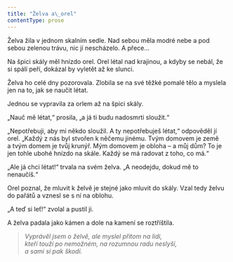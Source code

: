 ```yaml
---
title: "Želva a\_orel"
contentType: prose
---
```


<section>

Želva žila v jednom skalním sedle. Nad sebou měla modré nebe a pod sebou zelenou trávu, nic jí nescházelo. A přece…

Na špici skály měl hnízdo orel. Orel létal nad krajinou, a kdyby se nebál, že si spálí peří, dokázal by vyletět až ke slunci.

Želva ho celé dny pozorovala. Zlobila se na své těžké pomalé tělo a myslela jen na to, jak se naučit létat.

Jednou se vypravila za orlem až na špici skály.

„Nauč mě létat,“ prosila, „a já ti budu nadosmrti sloužit.“

„Nepotřebuji, aby mi někdo sloužil. A ty nepotřebuješ létat,“ odpověděl jí orel. „Každý z nás byl stvořen k něčemu jinému. Tvým domovem je země a tvým domem je tvůj krunýř. Mým domovem je obloha – a můj dům? To je jen tohle ubohé hnízdo na skále. Každý se má radovat z toho, co má.“

„Ale já chci létat!“ trvala na svém želva. „A neodejdu, dokud mě to nenaučíš.“

Orel poznal, že mluvit k želvě je stejné jako mluvit do skály. Vzal tedy želvu do pařátů a vznesl se s ní na oblohu.

„A teď si leť!“ zvolal a pustil ji.

A želva padala jako kámen a dole na kamení se roztříštila.

</section>

<section>

> _Vyprávěl jsem o želvě, ale myslel přitom na lidi,  
> kteří touží po nemožném, na rozumnou radu neslyší,  
> a sami si pak škodí._

</section>
